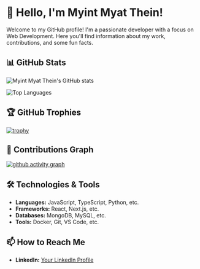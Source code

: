 # 👋 Hello, I'm Myint Myat Thein!

Welcome to my GitHub profile! I'm a passionate developer with a focus on Web Development. Here you'll find information about my work, contributions, and some fun facts.

## 📊 GitHub Stats

![Myint Myat Thein's GitHub stats](https://github-readme-stats.vercel.app/api?username=myintmyatthein403&show_icons=true&hide_title=true&count_private=true&hide=prs&theme=radical)

![Top Languages](https://github-readme-stats.vercel.app/api/top-langs/?username=myintmyatthein403&layout=compact&theme=radical)

## 🏆 GitHub Trophies

[![trophy](https://github-profile-trophy.vercel.app/?username=myintmyatthein403&theme=darkhub)](https://github.com/ryo-ma/github-profile-trophy)

## 🌟 Contributions Graph

[![github activity graph](https://github-readme-activity-graph.vercel.app/graph?username=myintmyatthein403&theme=dracula)](https://github.com/myintmyatthein403/github-readme-activity-graph)

## 🛠️ Technologies & Tools

- **Languages:** JavaScript, TypeScript, Python, etc.
- **Frameworks:** React, Next.js, etc.
- **Databases:** MongoDB, MySQL, etc.
- **Tools:** Docker, Git, VS Code, etc.

## 📫 How to Reach Me

- **LinkedIn:** [Your LinkedIn Profile](https://www.linkedin.com/in/myintmyatthein403/)
